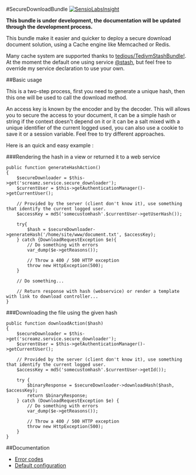 #SecureDownloadBundle
[![SensioLabsInsight](https://insight.sensiolabs.com/projects/cfe0a24c-3efb-4bfe-a7f5-a3f00ab41bb3/big.png)](https://insight.sensiolabs.com/projects/cfe0a24c-3efb-4bfe-a7f5-a3f00ab41bb3)

**This bundle is under development, the documentation will be updated through the development process.**

This bundle make it easier and quicker to deploy a secure download document solution, using a Cache engine like Memcached or Redis.

Many cache system are supported thanks to [tedious/TedivmStashBundle!](https://github.com/tedious/TedivmStashBundle).
At the moment the default one using service [@stash]( TedivmStashBundle/Service/CacheService.php), but
feel free to override my service declaration to use your own.

##Basic usage

This is a two-step process, first you need to generate a unique hash, then this one will be used to call the download method.

An access key is known by the encoder and by the decoder. This will allows you to secure the access to your document, it can be a simple hash or string if the context
doesn't depend on it or it can be a salt mixed with a unique identifier of the current logged used, you can also use a cookie to save it or a session variable.
Feel free to try different approaches.

Here is an quick and easy example :

###Rendering the hash in a view or returned it to a web service

    public function generateHashAction()
    {
        $secureDownloader = $this->get('screamz.service.secure_downloader');
        $currentUser = $this->getAuthenticationManager()->getCurrentUser();
    
        // Provided by the server (client don't know it), use something that identify the current logged user.
        $accessKey = md5('somecustomhash'.$currentUser->getUserHash());
    
        try{
            $hash = $secureDownloader->generateHash('/home/site/www/document.txt', $accessKey);
        } catch {DownloadRequestException $e){
            // Do something with errors
            var_dump($e->getReasons());
             
            // Throw a 400 / 500 HTTP exception
            throw new HttpException(500);
        }
        
        // Do something...
        
        // Return response with hash (webservice) or render a template with link to download controller...
    }

###Downloading the file using the given hash

    public function downloadAction($hash)
    {
        $secureDownloader = $this->get('screamz.service.secure_downloader');
        $currentUser = $this->getAuthenticationManager()->getCurrentUser();

        // Provided by the server (client don't know it), use something that identify the current logged user.
        $accessKey = md5('somecustomhash'.$currentUser->getId());
        
        try {
            $binaryResponse = $secureDownloader->downloadHash($hash, $accessKey);
            return $binaryResponse;
        } catch (DownloadRequestException $e) {
            // Do something with errors
            var_dump($e->getReasons());
            
            // Throw a 400 / 500 HTTP exception
            throw new HttpException(500);
        }
    }

##Documentation

* [Error codes](/Resources/doc/error_codes.md)
* [Default configuration](/Resources/doc/config.md)

